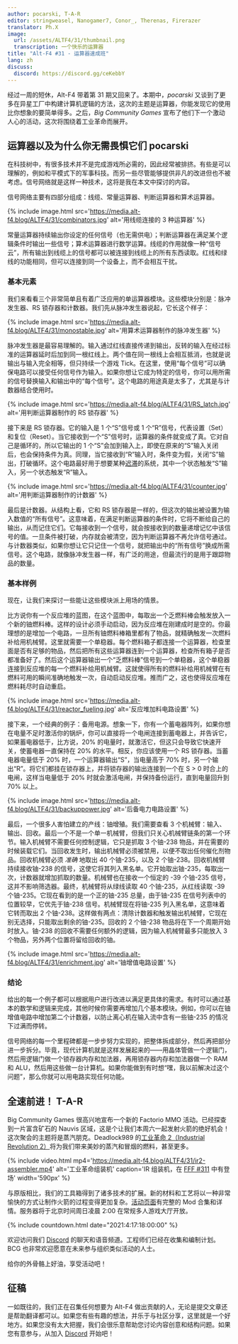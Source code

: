 ```yaml
---
author: pocarski, T-A-R
editor: stringweasel, Nanogamer7, Conor_, Therenas, Firerazer
translator: Ph.X
image:
  url: /assets/ALTF4/31/thumbnail.png
  transcription: 一个快乐的运算器
title: "Alt-F4 #31 - 运算器速成班"
lang: zh
discuss:
  discord: https://discord.gg/ceKebbY
---
```


经过一周的短休，Alt-F4 带着第 31 期又回来了。本期中，*pocarski* 又谈到了更多在异星工厂中构建计算机逻辑的方法，这次的主题是运算器，你能发现它的使用比你想象的要简单得多。之后，*Big Community Games* 宣布了他们下一个激动人心的活动，这次将围绕着工业革命而展开。

## 运算器以及为什么你无需畏惧它们 <author>pocarski</author>

在科技树中，有很多技术并不是完成游戏所必需的，因此经常被排挤。有些是可以理解的，例如和平模式下的军事科技。而另一些尽管能够提供非凡的改进但也不被考虑。信号网络就是这样一种技术，这将是我在本文中探讨的内容。

信号网络主要有四部分组成：线缆、常量运算器、判断运算器和算术运算器。

{% include image.html src='https://media.alt-f4.blog/ALTF4/31/combinators.jpg' alt='用线缆连接的 3 种运算器' %}

常量运算器持续输出你设定的任何信号（也无需供电）；判断运算器在满足某个逻辑条件时输出一些信号；算术运算器进行数学运算。线缆的作用就像一种“信号云”，所有输出到线缆上的信号都可以被连接到线缆上的所有东西读取。红线和绿线的功能相同，但可以连接到同一个设备上，而不会相互干扰。

### 基本元素

我们来看看三个非常简单且有着广泛应用的单运算器模块。这些模块分别是：脉冲发生器、RS 锁存器和计数器。我们先从脉冲发生器说起，它长这个样子：

{% include image.html src='https://media.alt-f4.blog/ALTF4/31/monostable.jpg' alt='用算术运算器制作的脉冲发生器' %}

脉冲发生器是最容易理解的。输入通过红线直接传递到输出，反转的输入在经过标准的运算器延时后加到同一根红线上。两个值在同一根线上会相互抵消，也就是说输出与输入完全相等，但只持续一个游戏 Tick。在这里，使用“每个信号”可以确保电路可以接受任何信号作为输入。如果你想让它成为特定的信号，你可以用所需的信号替换输入和输出中的“每个信号”。这个电路的用途真是太多了，尤其是与计数器结合使用时。

{% include image.html src='https://media.alt-f4.blog/ALTF4/31/RS_latch.jpg' alt='用判断运算器制作的 RS 锁存器' %}

接下来是 RS 锁存器。它的输入是 1 个“S”信号或 1 个“R”信号，代表设置（Set）和复位（Reset）。当它接收到一个“S”信号时，运算器的条件就变成了真。它对自己是循环的，所以它输出的 1 个“S”会加到输入上，即使在原来的“S”输入关闭后，也会保持条件为真。同理，当它接收到“R”输入时，条件变为假，关闭“S”输出，打破循环。这个电路最好用于想要某种[迟滞](https://zh.wikipedia.org/wiki/%E9%81%B2%E6%BB%AF%E7%8F%BE%E8%B1%A1)的系统，其中一个状态触发“S”输入，另一个状态触发“R”输入。

{% include image.html src='https://media.alt-f4.blog/ALTF4/31/counter.jpg' alt='用判断运算器制作的计数器' %}

最后是计数器。从结构上看，它和 RS 锁存器是一样的，但这次的输出被设置为输入数值的“所有信号”。这意味着，在满足判断运算器的条件时，它将不断给自己的输出，从而记住它们。它每接收到一个信号，就会按接收到的数量递增记忆中该信号的值。一旦条件被打破，内存就会被清空，因为判断运算器不再允许信号通过。与计数器类似，如果你想让它只记住一个信号，就把输出中的“所有信号”换成所需信号。这个电路，就像脉冲发生器一样，有广泛的用途，但最流行的是用于跟踪物品的数量。

### 基本样例

现在，让我们来探讨一些能让这些模块派上用场的情景。

比方说你有一个反应堆的蓝图，在这个蓝图中，每取出一个乏燃料棒会触发放入一个新的铀燃料棒。这样的设计必须手动启动，因为反应堆在刚建成时是空的。你最理想的是增加一个电路，一旦所有铀燃料棒箱里都有了物品，就精确触发一次燃料补给用机械臂。这里就需要一个单稳器。每个燃料箱子都连接一个运算器，检查里面是否有足够的物品，然后把所有这些运算器连到一个运算器，检查所有箱子是否都准备好了。然后这个运算器输出一个“乏燃料棒”信号到一个单稳器，这个单稳器连接到反应堆的每一个燃料补给用机械臂。这就使得所有的燃料补给用机械臂在有燃料可用的瞬间准确地触发一次，自动启动反应堆。推而广之，这也使得反应堆在燃料耗尽时自动重启。

{% include image.html src='https://media.alt-f4.blog/ALTF4/31/reactor_fueling.jpg' alt='反应堆加料电路设置' %}

接下来，一个经典的例子：备用电源。想象一下，你有一个蓄电器阵列，如果你想在电量不足时激活你的锅炉，你可以直接将一个电闸连接到蓄电器上，并告诉它，如果蓄电器低于，比方说，20% 的电量时，就激活它，但这只会导致它快速开关，使蓄电器一直保持在 20% 的水平。相反，你应该使用一个 RS 锁存器。当蓄电器电量低于 20% 时，一个运算器输出“S”，当电量高于 70% 时，另一个输出“R”。将它们都挂在锁存器上，并将锁存器的输出连接到一个在 S > 0 时合上的电闸，这样当电量低于 20% 时就会激活电闸，并保持备份运行，直到电量回升到 70% 以上。

{% include image.html src='https://media.alt-f4.blog/ALTF4/31/backuppower.jpg' alt='后备电力电路设置' %}

最后，一个很多人害怕建立的产线：铀增殖。我们需要查看 3 个机械臂：输入、输出、回收。最后一个不是一个单一机械臂，但我们只关心机械臂链条的第一个环节。输入机械臂不需要任何控制逻辑，它只是抓取 3 个铀-238 物品，并在需要的时候装载它们。当回收发生时，输出机械臂必须被禁用，以便不取出任何催化剂物品。回收机械臂必须 *准确* 地取出 40 个铀-235，以及 2 个铀-238。回收机械臂持续接收铀-238 的信号，这使它将其列入黑名单。它开始取出铀-235，每取出一次，计数器就增加抓取的数量。机械臂也在接收一个恒定的 -39 个铀-235 信号，这并不影响筛选器。最终，机械臂将从绿线读取 40 个铀-235，从红线读取 -39 个铀-235。它现在看到的是一个正的铀-235 总量，由于铀-235 在信号列表中的位置较早，它优先于铀-238 信号。机械臂现在将铀-235 列入黑名单，这意味着它转而取出 2 个铀-238。这样做有两点：清除计数器和触发输出机械臂，它现在别无选择，只能取出剩余的铀-235。回收的 2 个铀-238 物品将在下一个周期开始时放入。铀-238 的回收不需要任何额外的逻辑，因为输入机械臂最多只能放入 3 个物品，另外两个位置将留给回收的铀。

{% include image.html src='https://media.alt-f4.blog/ALTF4/31/enrichment.jpg' alt='铀增值电路设置' %}

### 结论

给出的每一个例子都可以根据用户进行改进以满足更具体的需求。有时可以通过基本的数学和逻辑来完成，其他时候你需要再增加几个基本模块。例如，你可以在铀增值电路中增加第二个计数器，以防止离心机在输入流中含有一些铀-235 的情况下过满而停转。

信号网络的每一个里程碑都是一步步努力实现的，把整体拆成部分，然后再把部分进一步拆分。毕竟，现代计算机就是这样发展起来的——用晶体管做一个逻辑门，然后用逻辑门做一个锁存器内存和加法器，再用锁存器内存和加法器做一个 RAM 和 ALU，然后用这些做一台计算机。如果你能做到有时想“嘿，我以前解决过这个问题”，那么你就可以用电路实现任何功能。

## 全速前进！ <author>T-A-R</author>

Big Community Games 很高兴地宣布一个新的 Factorio MMO 活动。已经探查到一片富含矿石的 Nauvis 区域，这是个让我们本周六一起发射火箭的绝好机会！这次聚会的主题将是蒸汽朋克。Deadlock989 的[工业革命 2（Industrial Revolution 2）](https://mods.factorio.com/mod/IndustrialRevolution])将为我们带来美妙的蒸汽和冒烟的燃料，甚至更多。

{% include video.html mp4='https://media.alt-f4.blog/ALTF4/31/ir2-assembler.mp4' alt='工业革命组装机' caption='IR 组装机，在 <a href="https://factorio.com/blog/post/fff-311">FFF #311</a> 中有登场' width='590px' %}

与原版相比，我们的工具箱得到了诸多技术的扩展。新的材料和工艺将以一种非常愉快的方式让制作火箭的过程变得更加复杂。[活动页面](https://www.bigcommunitygames.com/factorio-ir2/)有完整的 Mod 合集和详情。服务器将于北京时间周日凌晨 2:00 在常规多人游戏大厅开放。

{% include countdown.html date="2021:4:17:18:00:00" %}

欢迎访问我们 [Discord](https://discord.gg/N8G5nBn) 的聊天和语音频道。工程师们已经在收集和编制计划。BCG 也非常欢迎愿意在未来参与组织类似活动的人士。

给你的外骨骼上好油，享受活动吧！

## 征稿

一如既往的，我们正在召集任何想要为 Alt-F4 做出贡献的人，无论是提交文章还是帮助翻译都可以。如果您有些有趣的想法，并乐于与社区分享，这里就是一个好地方。如果您没有太大把握，我们会很乐意帮助您讨论内容创意和结构问题。如果您有意参与，从加入 [Discord](https://discord.gg/nxnCFkb) 开始吧！